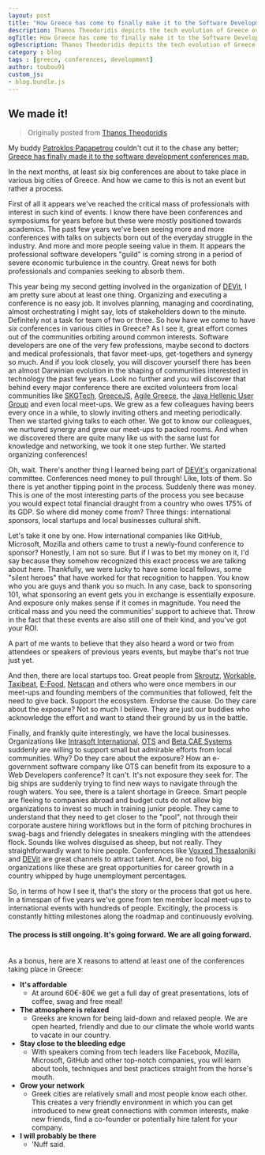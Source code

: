 ```yaml
---
layout: post
title: "How Greece has come to finally make it to the Software Development conferences map"
description: Thanos Theodoridis depicts the tech evolution of Greece over the past years, how local communities turned into international conferences, how they managed to get sponsorships from top-notch companies and top reasons to attend a conference in Greece.
ogTitle: How Greece has come to finally make it to the Software Development conferences map
ogDescription: Thanos Theodoridis depicts the tech evolution of Greece over the past years, how local communities turned into international conferences, how they managed to get sponsorships from top-notch companies and top reasons to attend a conference in Greece.
category : blog
tags : [greece, conferences, development]
author: toubou91
custom_js:
- blog.bundle.js
---
```


## We made it!

>Originally posted from [Thanos Theodoridis](http://www.attheo.do/2016/05/14/How-Greece-Came-To-Make-It-To-Software-Development-Conferences-Map/)

My buddy [Patroklos Papapetrou](http://twitter.com/@softwaregarden) couldn't cut it to the chase any better; [Greece has finally made it to the software development conferences map.](https://www.linkedin.com/pulse/greece-made-finally-software-development-conferences-patroklos)

In the next months, at least six big conferences are about to take place in various big cities of Greece. And how we came to this is not an event but rather a process.

First of all it appears we've reached the critical mass of professionals with interest in such kind of events. I know there have been conferences and symposiums for years before but these were mostly positioned towards academics. The past few years we've been seeing more and more conferences with talks on subjects born out of the everyday struggle in the industry. And more and more people seeing value in them. It appears the professional software developers "guild" is coming strong in a period of severe economic turbulence in the country. Great news for both professionals and companies seeking to absorb them.

This year being my second getting involved in the organization of [DEVit](http://devitconf.org), I am pretty sure about at least one thing. Organizing and executing a conference is no easy job. It involves planning, managing and coordinating, almost orchestrating I might say, lots of stakeholders down to the minute. Definitely not a task for team of two or three. So how have we come to have six conferences in various cities in Greece? As I see it, great effort comes out of the communities orbiting around common interests. Software developers are one of the very few professions, maybe second to doctors and medical professionals, that favor meet-ups, get-togethers and synergy so much. And if you look closely, you will discover yourself there has been an almost Darwinian evolution in the shaping of communities interested in technology the past few years. Look no further and you will discover that behind every major conference there are excited volunteers from local communities like [SKGTech](http://skgtech.io), [GreeceJS](https://greecejs.org/), [Agile Greece](http://agilegreece.org/), the [Java Hellenic User Group](http://www.jhug.gr/) and even local meet-ups. We grew as a few colleagues having beers every once in a while, to slowly inviting others and meeting periodically. Then we started giving talks to each other. We got to know our colleagues, we nurtured synergy and grew our meet-ups to packed rooms. And when we discovered there are quite many like us with the same lust for knowledge and networking, we took it one step further. We started organizing conferences!

Oh, wait. There's another thing I learned being part of [DEVit's](http://devitconf.org) organizational committee. Conferences need money to pull through! Like, lots of them. So there is yet another tipping point in the process. Suddenly there was money. This is one of the most interesting parts of the process you see because you would expect total financial draught from a country who owes 175% of its GDP. So where did money come from? Three things: international sponsors, local startups and local businesses cultural shift.

Let's take it one by one. How international companies like GitHub, Microsoft, Mozilla and others came to trust a newly-found conference to sponsor? Honestly, I am not so sure. But if I was to bet my money on it, I'd say because they somehow recognized this exact process we are talking about here. Thankfully, we were lucky to have some local fellows, some "silent heroes" that have worked for that recognition to happen. You know who you are guys and thank you so much. In any case, back to sponsoring 101, what sponsoring an event gets you in exchange is essentially exposure. And exposure only makes sense if it comes in magnitude. You need the critical mass and you need the communities' support to achieve that. Throw in the fact that these events are also still one of their kind, and you've got your ROI.

A part of me wants to believe that they also heard a word or two from attendees or speakers of previous years events, but maybe that's not true just yet.

And then, there are local startups too. Great people from [Skroutz](http://www.skroutz.gr), [Workable](http://www.workable.com), [Taxibeat](http://www.taxibeat.com), [E-Food](http://www.e-food.gr), [Netscan](http://netscan.co) and others who were once members in our meet-ups and founding members of the communities that followed, felt the need to give back. Support the ecosystem. Endorse the cause. Do they care about the exposure? Not so much I believe. They are just our buddies who acknowledge the effort and want to stand their ground by us in the battle.

Finally, and frankly quite interestingly, we have the local businesses. Organizations like [Intrasoft International](http://www.intrasoft-intl.com/), [OTS](http://ots.gr/) and [Beta CAE Systems](http://www.beta-cae.com/) suddenly are willing to support small but admirable efforts from local communities. Why? Do they care about the exposure? How an e-government software company like OTS can benefit from its exposure to a Web Developers conference? It can't. It's not exposure they seek for. The big ships are suddenly trying to find new ways to navigate through the rough waters. You see, there is a talent shortage in Greece. Smart people are fleeing to companies abroad and budget cuts do not allow big organizations to invest so much in training junior people. They came to understand that they need to get closer to the "pool", not through their corporate austere hiring workflows but in the form of pitching brochures in swag-bags and friendly delegates in sneakers mingling with the attendees flock. Sounds like wolves disguised as sheep, but not really. They straightforwardly want to hire people. Conferences like [Voxxed Thessaloniki](https://voxxeddays.com/thessaloniki/) and [DEVit](http://devitconf.org) are great channels to attract talent. And, be no fool, big organizations like these are great opportunities for career growth in a country whipped by huge unemployment percentages.

So, in terms of how I see it, that's the story or the process that got us here. In a timespan of five years we've gone from ten member local meet-ups to international events with hundreds of people. Excitingly, the process is constantly hitting milestones along the roadmap and continuously evolving.

#### The process is still ongoing. It's going forward. We are all going forward.
<br>
As a bonus, here are X reasons to attend at least one of the conferences taking place in Greece:

- **It's affordable**
    - At around 60€-80€ we get a full day of great presentations, lots of coffee, swag and free meal!
- **The atmosphere is relaxed**
    - Greeks are known for being laid-down and relaxed people. We are open hearted, friendly and due to our climate the whole world wants to vacate in our country.
- **Stay close to the bleeding edge**
    - With speakers coming from tech leaders like Facebook, Mozilla, Microsoft, GitHub and other top-notch companies, you will learn about tools, techniques and best practices straight from the horse's mouth.
- **Grow your network**
    - Greek cities are relatively small and most people know each other. This creates a very friendly environment in which you can get introduced to new great connections with common interests, make new friends, find a co-founder or potentially hire talent for your company.
- **I will probably be there**
    - 'Nuff said.
